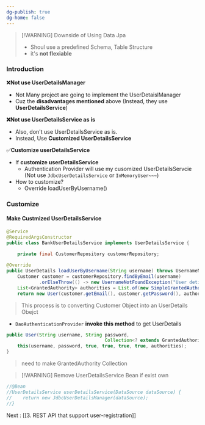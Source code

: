 ```yaml
---
dg-publish: true
dg-home: false
---
```


> [!WARNING] Downside of Using Data Jpa
> - Shoul use a predefined Schema, Table Structure  
> - it's **not flexiable**  

### Introduction
❌**Not use UserDetailsManager** 
- Not Many project are going to implement the UserDetaislManager 
- Cuz the **disadvantages mentioned** above (Instead, they use **UserDetailsService**)

**❌Not use UserDetailsService as is**
- Also, don't use UserDetailsService as is. 
- Instead, Use **Customized UserDetailsService**

✅**Customize userDetailsService**
- If **customize userDetailsService**
	- Authentication Provider will use my cusomized UserDetailsServcie (Not use `JdbcUserDetailsService` or `InMemoryUser~~~`)
- How to customize?
	- Override loadUserByUsername() 

### Customize 

#### Make Custmized UserDetailsService

```java 
@Service  
@RequiredArgsConstructor  
public class BankUserDetailsService implements UserDetailsService {  
  
    private final CustomerRepository customerRepository;
```
```java 
@Override  
public UserDetails loadUserByUsername(String username) throws UsernameNotFoundException {  
    Customer customer = customerRepository.findByEmail(username)  
            .orElseThrow(() -> new UsernameNotFoundException("User detials not found for the user" + username));  
    List<GrantedAuthority> authorities = List.of(new SimpleGrantedAuthority(customer.getRole()));  
    return new User(customer.getEmail(), customer.getPassword(), authorities);
```
> This process is to converting Customer Object into an UserDetails Obejct 
- `DaoAuthenticationProvider` **invoke this method** to get UserDetails

```java 
public User(String username, String password, 
									Collection<? extends GrantedAuthority> authorities) {  
    this(username, password, true, true, true, true, authorities);  
}
```
> need to make GrantedAuthority Collection 

> [!WARNING] Remove UserDetailsService Bean if exist own 
```java 
//@Bean  
//UserDetailsService userDetailsService(DataSource dataSource) {  
//    return new JdbcUserDetailsManager(dataSource);  
//} 
```


Next : [[3. REST API that support user-registration]]

